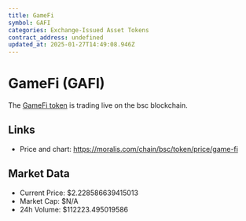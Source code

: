 ```yaml
---
title: GameFi
symbol: GAFI
categories: Exchange-Issued Asset Tokens
contract_address: undefined
updated_at: 2025-01-27T14:49:08.946Z
---
```


# GameFi (GAFI)
The [GameFi token](https://moralis.com/chain/bsc/token/price/game-fi) is trading live on the bsc blockchain.

## Links
- Price and chart: https://moralis.com/chain/bsc/token/price/game-fi

## Market Data
- Current Price: $2.228586639415013
- Market Cap: $N/A
- 24h Volume: $112223.495019586
